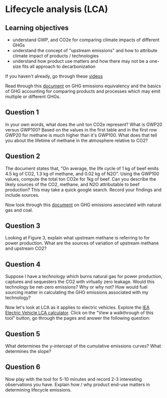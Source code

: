 # Lifecycle analysis (LCA)

## Learning objectives
- understand GWP, and CO2e for comparing climate impacts of different GHGs
- understand the concept of "upstream emissions" and how to attribute climate impact of products / technologies
- understand how product use matters and how there may not be a one-size fits all approach to decarbonization

If you haven't already, go through these [videos](https://www.energy.gov/eere/iedo/life-cycle-assessment-and-techno-economic-analysis-training#LCA)

Read through this [document](https://www.edf.org/sites/default/files/content/emission_equivalency_tool_documentation_methodology_23062022.pdf) on GHG emissions equivalency and the basics of GHG accounting for comparing products and processes which may emit multiple or different GHGs.

## Question 1
In your own words, what does the unit ton CO2e represent? What is GWP20 versus GWP100? Based on the values in the first table and in the first row GWP20 for methane is much higher than it's GWP100. What does that tell you about the lifetime of methane in the atmosphere relative to CO2?

## Question 2
The document states that, "On average, the life cycle of 1 kg of beef emits 4.5 kg of CO2, 1.3 kg of methane, and 0.02 kg of N2O". Using the GWP100 values, compute the total ton CO2e for 1kg of beef. Can you describe the likely sources of the CO2, methane, and N2O attributable to beef production? This may take a quick google search. Record your findings and include sources.

Now look through this [document](https://www.catf.us/resource/analysis-lifecycle-greenhouse-gas-emissions-natural-gas-coal/) on GHG emissions associated with natural gas and coal.

## Question 3
Looking at Figure 3, explain what upstream methane is referring to for power production. What are the sources of variation of upstream methane and upstream CO2?

## Question 4
Suppose I have a technology which burns natural gas for power production, captures and sequesters the CO2 with virtually zero leakage. Would this technology be net-zero emissions? Why or why not? How would fuel sourcing matter in calculating the GHG emissions associated with my technology?

Now let's look at LCA as it applies to electric vehicles. Explore the [IEA Electric Vehicle LCA calculator](https://www.iea.org/data-and-statistics/data-tools/ev-life-cycle-assessment-calculator). Click on the "View a walkthrough of this tool" button, go through the pages and answer the following question:

## Question 5
What determines the y-intercept of the cumulative emissions curves? What determines the slope?

## Question 6
Now play with the tool for 5-10 minutes and record 2-3 interesting observations you have. Explain how / why product end-use matters in determining lifecycle emissions.